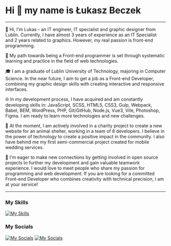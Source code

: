 Hi 👋 my name is Łukasz Beczek
================================

<hr/>

👋 Hi, I'm Lukas - an IT engineer, IT specialist and graphic designer from Lublin. Currently, I have almost 3 years of experience as an IT Specialist and 2 years related to graphics. However, my real passion is front-end programming.

🚀 My path towards being a Front-end programmer is set through systematic learning and practice in the field of web technologies.

🎓 I am a graduate of Lublin University of Technology, majoring in Computer Science. In the near future, I aim to get a job as a Front-end Developer, combining my graphic design skills with creating interactive and responsive interfaces.

🌐 In my development process, I have acquired and am constantly developing skills in: JavaScript, SCSS, HTML5, CSS3, Gulp, Webpack, Babel, BEM, WordPress, PHP, Git/GitHub, Node.js, Vue3, Vite, Photoshop, Figma. I am ready to learn more technologies and new challenges.

💼 At the moment, I am actively involved in a charity project to create a new website for an animal shelter, working in a team of 8 developers. I believe in the power of technology to create a positive impact in the community. I also have behind me my first semi-commercial project created for mobile wedding services.

🤝 I'm eager to make new connections by getting involved in open source projects to further my development and gain valuable teamwork experience. I would love to meet people who share my passion for programming and web development. If you are looking for a committed Front-end Developer who combines creativity with technical precision, I am at your service!

<hr/>

### My Skills

[![My Skills](https://skillicons.dev/icons?i=js,html,css,sass,gulp,babel,webpack,vite,vue,nodejs,git,github,php,wordpress,ps,figma)]()


### My Socials

[![My Socials](https://skillicons.dev/icons?i=github)](https://github.com/rluki99)
[![My Socials](https://skillicons.dev/icons?i=linkedin)](https://www.linkedin.com/in/rluki99/)

